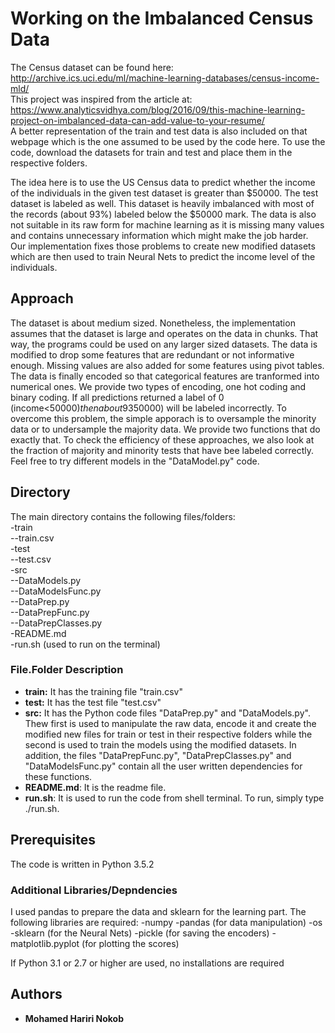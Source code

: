 # Working on the Imbalanced Census Data

The Census dataset can be found here:  
http://archive.ics.uci.edu/ml/machine-learning-databases/census-income-mld/  
This project was inspired from the article at:  
https://www.analyticsvidhya.com/blog/2016/09/this-machine-learning-project-on-imbalanced-data-can-add-value-to-your-resume/  
A better representation of the train and test data is also included on that webpage which is the one assumed to be used by the code here. To use the code, download the datasets for train and test and place them in the respective folders.

The idea here is to use the US Census data to predict whether the income of the individuals in the given test dataset is greater than $50000. The test dataset is labeled as well. This dataset is heavily imbalanced with most of the records (about 93%) labeled below the $50000 mark. The data is also not suitable in its raw form for machine learning as it is missing many values and contains unnecessary information which might make the job harder. Our implementation fixes those problems to create new modified datasets which are then used to train Neural Nets to predict the income level of the individuals.


## Approach

The dataset is about medium sized. Nonetheless, the implementation assumes that the dataset is large and operates on the data in chunks. That way, the programs could be used on any larger sized datasets. 
The data is modified to drop some features that are redundant or not informative enough. Missing values are also added for some features using pivot tables. The data is finally encoded so that categorical features are tranformed into numerical ones. We provide two types of encoding, one hot coding and binary coding. 
If all predictions returned a label of 0 (income<$50000) then about 93% of the data will be labeled correctly. However, 100% of the minority results (income>$50000) will be labeled incorrectly. To overcome this problem, the simple apporach is to oversample the minority data or to undersample the majority data. We provide two functions that do exactly that. To check the efficiency of these approaches, we also look at the fraction of majority and minority tests that have bee labeled correctly. 
Feel free to try different models in the "DataModel.py" code.

## Directory

The main directory contains the following files/folders:  
-train  
--train.csv  
-test  
--test.csv  
-src  
--DataModels.py  
--DataModelsFunc.py  
--DataPrep.py  
--DataPrepFunc.py  
--DataPrepClasses.py  
-README.md  
-run.sh (used to run on the terminal)  

### File.Folder Description

* **train:** It has the training file "train.csv" 
* **test:** It has the test file "test.csv"
* **src:** It has the Python code files "DataPrep.py" and "DataModels.py". Thew first is used to manipulate the raw data, encode it and create the modified new files for train or test in their respective folders while the second is used to train the models using the modified datasets. In addition, the files "DataPrepFunc.py", "DataPrepClasses.py" and "DataModelsFunc.py" contain all the user written dependencies for these functions. 
* **README.md**: It is the readme file.
* **run.sh**: It is used to run the code from shell terminal. To run, simply type ./run.sh.

## Prerequisites

The code is written in Python 3.5.2

### Additional Libraries/Depndencies

I used pandas to prepare the data and sklearn for the learning part. The following libraries are required: 
-numpy
-pandas (for data manipulation)
-os
-sklearn (for the Neural Nets)
-pickle (for saving the encoders)
-matplotlib.pyplot (for plotting the scores)

If Python 3.1 or 2.7 or higher are used, no installations are required

## Authors

* **Mohamed Hariri Nokob**
